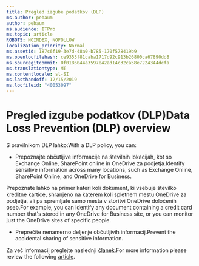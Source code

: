 ```yaml
---
title: Pregled izgube podatkov (DLP)
ms.author: pebaum
author: pebaum
ms.audience: ITPro
ms.topic: article
ROBOTS: NOINDEX, NOFOLLOW
localization_priority: Normal
ms.assetid: 187c6f19-3e7d-48a0-b785-170f578419b9
ms.openlocfilehash: ce9353f81caba1717d92c913b26800ca67890dd8
ms.sourcegitcommit: 0f0186044a3597e42ad14c32ca58e7224344dcfa
ms.translationtype: MT
ms.contentlocale: sl-SI
ms.lasthandoff: 12/15/2019
ms.locfileid: "40053097"
---
```

# <a name="data-loss-prevention-dlp-overview"></a><span data-ttu-id="02801-102">Pregled izgube podatkov (DLP)</span><span class="sxs-lookup"><span data-stu-id="02801-102">Data Loss Prevention (DLP) overview</span></span>

<span data-ttu-id="02801-103">S pravilnikom DLP lahko:</span><span class="sxs-lookup"><span data-stu-id="02801-103">With a DLP policy, you can:</span></span>

- <span data-ttu-id="02801-104">Prepoznajte občutljive informacije na številnih lokacijah, kot so Exchange Online, SharePoint online in OneDrive za podjetja.</span><span class="sxs-lookup"><span data-stu-id="02801-104">Identify sensitive information across many locations, such as Exchange Online, SharePoint Online, and OneDrive for Business.</span></span>


<span data-ttu-id="02801-105">Prepoznate lahko na primer kateri koli dokument, ki vsebuje številko kreditne kartice, shranjeno na katerem koli spletnem mestu OneDrive za podjetja, ali pa spremljate samo mesta v storitvi OneDrive določenih oseb.</span><span class="sxs-lookup"><span data-stu-id="02801-105">For example, you can identify any document containing a credit card number that's stored in any OneDrive for Business site, or you can monitor just the OneDrive sites of specific people.</span></span>

- <span data-ttu-id="02801-106">Preprečite nenamerno deljenje občutljivih informacij.</span><span class="sxs-lookup"><span data-stu-id="02801-106">Prevent the accidental sharing of sensitive information.</span></span>


<span data-ttu-id="02801-107">Za več informacij preglejte naslednji [članek](https://docs.microsoft.com/office365/securitycompliance/data-loss-prevention-policies).</span><span class="sxs-lookup"><span data-stu-id="02801-107">For more information please review the following [article](https://docs.microsoft.com/office365/securitycompliance/data-loss-prevention-policies).</span></span>

